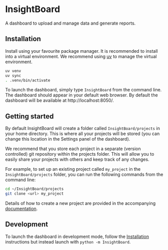 # InsightBoard

A dashboard to upload and manage data and generate reports.

## Installation

Install using your favourite package manager. It is recommended to install into a virtual environment. We recommend using [uv](https://github.com/astral-sh/uv) to manage the virtual environment.

```bash
uv venv
uv sync
. .venv/bin/activate
```

To launch the dashboard, simply type `InsightBoard` from the command line. The dashboard should appear in your default web browser. By default the dashboard will be available at http://localhost:8050/.

## Getting started

By default InsightBoard will create a folder called `InsightBoard/projects` in your home directory. This is where all your projects will be stored (you can change this location in the Settings panel of the dashboard).

We recommend that you store each project in a separate (version controlled) git repository within the projects folder. This will allow you to easily share your projects with others and keep track of any changes.

For example, to set up an existing project called `my_project` in the `InsightBoard/projects` folder, you can run the following commands from the command line:

```bash
cd ~/InsightBoard/projects
git clone <url> my_project
```

Details of how to create a new project are provided in the accompanying [documentation](https://insightboard.readthedocs.io/en/latest/).


## Development

To launch the dashboard in development mode, follow the [Installation](#installation) instructions but instead launch with `python -m InsightBoard`.

